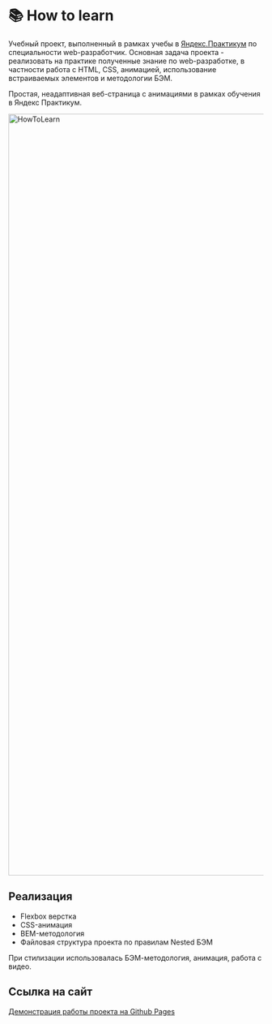 # 📚 How to learn
Учебный проект, выполненный в рамках учебы в [Яндекс.Практикум](https://practicum.yandex.ru/) по специальности web-разработчик. Основная задача проекта - реализовать на практике полученные знание по web-разработке, в частности работа с HTML, CSS, анимацией, использование встраиваемых элементов и методологии БЭМ.

Простая, неадаптивная веб-страница с анимациями в рамках обучения в Яндекс Практикум.

<img width="1503" alt="HowToLearn" src="https://user-images.githubusercontent.com/96244317/184151437-61878280-f9ae-4e59-85d2-413844851f2b.png">

## Реализация
* Flexbox верстка
* CSS-анимация
* BEM-методология
* Файловая структура проекта по правилам Nested БЭМ

При стилизации использовалась БЭМ-методология, анимация, работа с видео.

## Ссылка на сайт
[Демонстрация работы проекта на Github Pages](https://mikhailyandex.github.io/how-to-learn/)
